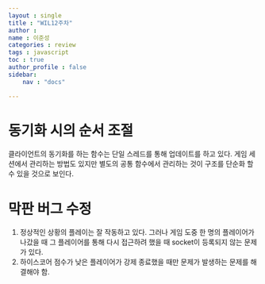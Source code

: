 ```yaml
---
layout : single
title : "WIL12주차"
author : 
name : 이준성
categories : review
tags : javascript
toc : true
author_profile : false
sidebar:
    nav : "docs"

---
```


# 동기화 시의 순서 조절

클라이언트의 동기화를 하는 함수는 단일 스레드를 통해 업데이트를 하고 있다. 게임 세션에서 관리하는 방법도 있지만 별도의 공통 함수에서 관리하는 것이 구조를 단순화 할 수 있을 것으로 보인다. 

# 막판 버그 수정

1. 정상적인 상황의 플레이는 잘 작동하고 있다. 그러나 게임 도중 한 명의 플레이어가 나갔을 때 그 플레이어를 통해 다시 접근하려 했을 때 socket이 등록되지 않는 문제가 있다.<br>
2. 하이스코어 점수가 낮은 플레이어가 강제 종료했을 때만 문제가 발생하는 문제를 해결해야 함.